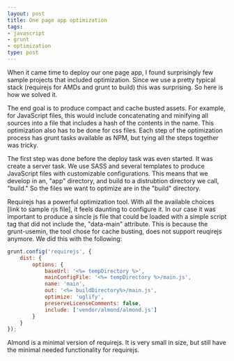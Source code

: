```yaml
---
layout: post
title: One page app optimization
tags:
- javascript
- grunt
- optimization
type: post
---
```


When it came time to deploy our one page app, I found surprisingly few sample projects that included optimization. Since
we use a pretty typical stack (requirejs for AMDs and grunt to build) this was surprising. So here is how we solved it.

The end goal is to produce compact and cache busted assets. For example, for JavaScript files, this would include
concatenating and minifying all sources into a file that includes a hash of the contents in the name. This optimization
also has to be done for css files. Each step of the optimization process has grunt tasks available as NPM, but tying
all the steps together was tricky.

The first step was done before the deploy task was even started. It was create a server task. We use SASS and
several templates to produce JavaScript files with customizable configurations. This means that we develop in an, "app"
directory, and build to a distrubtion directory we call, "build." So the files we want to optimize are in the "build"
directory.

Requirejs has a powerful optimization tool. With all the available choices [link to sample rjs file], it feels
daunting to configure it. In our case it was important to produce a sincle js file that could be loaded with a simple
script tag that did not include the, "data-main" attribute. This is because the grunt-usemin, the tool chose for
cache busting, does not support reuqirejs anymore. We did this with the following:

```javascript
grunt.config('requirejs', {
    dist: {
        options: {
            baseUrl: '<%= tempDirectory %>',
            mainConfigFile: '<%= tempDirectory %>/main.js',
            name: 'main',
            out: '<%= buildDirectory%>/main.js',
            optimize: 'uglify',
            preserveLicenseComments: false,
            include: ['vendor/almond/almond.js']
        }
    }
});
```

Almond is a minimal version of requirejs. It is very small in size, but still have the minimal needed functionality for
requirejs.